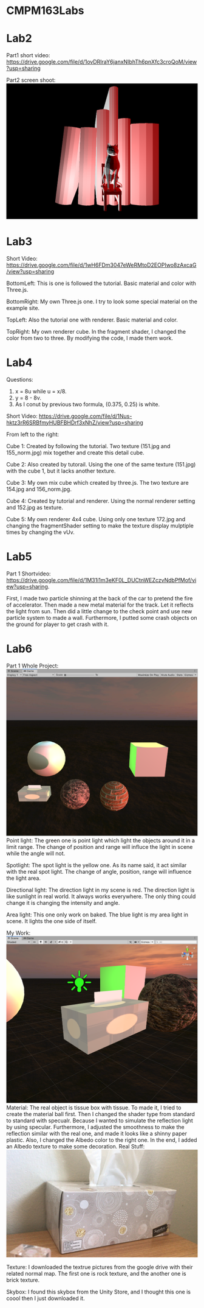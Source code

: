 # CMPM163Labs
# Lab2

Part1 short video: https://drive.google.com/file/d/1ovDRIraY6janxNIbhTh6pnXfc3croQoM/view?usp=sharing

Part2 screen shoot: <img src ="Screenshoot/Xuqi Lab2.png">

# Lab3

Short Video: https://drive.google.com/file/d/1wH6FDm3047eWeRMtoD2EOPIwo8zAxcaG/view?usp=sharing

BottomLeft: This is one is followed the tutorial. Basic material and color with Three.js.

BottomRight: My own Three.js one. I try to look some special material on the example site.

TopLeft: Also the tutorial one with renderer. Basic material and color.

TopRight: My own renderer cube. In the fragment shader, I changed the color from two to three. By modifying the code, I made them work.

# Lab4
Questions:
1. x = 8u while u = x/8.
2. y = 8 - 8v.
3. As I conut by previous two formula, (0.375, 0.25) is white.

Short Video: https://drive.google.com/file/d/1Nus-hktz3rR6SRBfmyHUBFBHDrf3xNhZ/view?usp=sharing

From left to the right:

Cube 1: Created by following the tutorial. Two texture (151.jpg and 155_norm.jpg) mix together and create this detail cube.

Cube 2: Also created by tutorail. Using the one of the same texture (151.jpg) with the cube 1, but it lacks another texture.

Cube 3: My own mix cube which created by three.js. The two texture are 154.jpg and 156_norm.jpg.

Cube 4: Created by tutorial and renderer. Using the normal renderer setting and 152.jpg as texture.

Cube 5: My own renderer 4x4 cube. Using only one texture 172.jpg and changing the fragmentShader setting to make the texture display mulptiple times by changing the vUv.

# Lab5

Part 1
Shortvideo: https://drive.google.com/file/d/1M31i1m3eKF0L_DUCtnWEZczvNdbPfMof/view?usp=sharing.

First, I made two particle shinning at the back of the car to pretend the fire of accelerator. Then made a new metal material for the track. Let it reflects the light from sun. Then did a little change to the check point and use new particle system to made a wall. Furthermore, I putted some crash objects on the ground for player to get crash with it.

# Lab6

Part 1
Whole Project: <img src ="Screenshoot/Lab6WholeProject.png">
Point light: The green one is point light which light the objects around it in a limit range. The change of position and range will influce the light in scene while the angle will not.

Spotlight: The spot light is the yellow one. As its name said, it act similar with the real spot light. The change of angle, position, range will influence the light area. 

Directional light: The direction light in my scene is red. The direction light is like sunlight in real world. It always works everywhere. The only thing could change it is changing the intensity and angle.

Area light: This one only work on baked. The blue light is my area light in scene. It lights the one side of itself.

My Work: <img src ="Screenshoot/Lab6MaterialObject.png">
Material: The real object is tissue box with tissue. To made it, I tried to create the material ball first. Then I changed the shader type from standard to standard with specualr. Because I wanted to simulate the reflection light by using specular. Furthermore, I adjusted the smoothness to make the reflection similar with the real one, and made it looks like a shinny paper plastic. Also, I changed the Albedo color to the right one. In the end, I added an Albedo texture to make some decoration. 
Real Stuff: <img src ="Screenshoot/Lab6RealObject.jpg">

Texture: I downloaded the textrue pictures from the google drive with their related normal map. The first one is rock texture, and the another one is brick texture.

Skybox: I found this skybox from the Unity Store, and I thought this one is coool then I just downloaded it.

